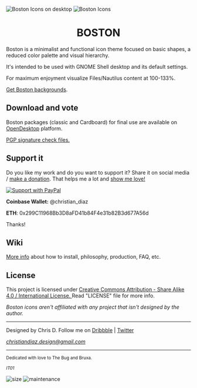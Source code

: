 ![Boston Icons on desktop](https://github.com/heychrisd/Boston-Icons/blob/master/Pictures/Boston%20A.png)
![Boston Icons](https://github.com/heychrisd/Boston-Icons/blob/master/Boston-icons-preview.png)

<h1 align="center">
 BOSTON
</h1>

Boston is a minimalist and functional icon theme focused on basic shapes, a reduced color palette and visual hierarchy.

It's intended to be used with GNOME Shell desktop and its default settings.

For maximum enjoyment visualize Files/Nautilus content at 100-133%.

[Get Boston backgrounds](https://www.pling.com/p/1381664/).

## Download and vote

Boston packages (classic and Cardboard) for final use are available on [OpenDesktop](https://www.opendesktop.org/p/1012402/) platform.

[PGP signature check files.](https://github.com/heychrisd/Boston-Icons/tree/master/PGP-Signatures)

## Support it

Do you like my work and do you want to support it? Share it on social media / [make a donation](https://github.com/heychrisd/Boston-Icons/wiki/Patrons). That helps me a lot and [show me love!](https://www.youtube.com/watch?v=Ps2Jc28tQrw) 

<p align="left">
  <a href="https://www.paypal.me/ChrisDiaz" target="_blank"><img src="https://i.ibb.co/dpvHPb4/Support-Pay-Pal.png" title="Support with PayPal"></a>
</p>

**Coinbase Wallet:** @christian_diaz

**ETH**: 0x299C11968Bb3D8aFD41b84F4e31b82B3d677A56d
 
Thanks!

## Wiki
[More info](https://github.com/heychrisd/Boston-Icons/wiki) about how to install, philosophy, production, FAQ, etc.

## License

This project is licensed under [Creative Commons Attribution - Share Alike 4.0 / International License. ](https://creativecommons.org/licenses/by-sa/4.0/legalcode)
Read "LICENSE" file for more info.

*Boston icons aren't affiliated with any project that isn't designed by the author.*

---

Designed by Chris D. Follow me on [Dribbble](https://dribbble.com/chrisdiaz) | [Twitter](https://twitter.com/hey_chris_d)

*christiandiaz.design@gmail.com*

---

<sub>Dedicated with love to The Bug and Bruxa.<sub>
  
<sub>*IT01*<sub>

<p align="left">
 <img alt="size" name="size" src="https://img.shields.io/github/repo-size/heychrisd/Boston-Icons?color=2d8cff&style=for-the-badge">
 <img alt="maintenance" name="maintenance" src="https://img.shields.io/maintenance/yes/2022?style=for-the-badge">
</p>
